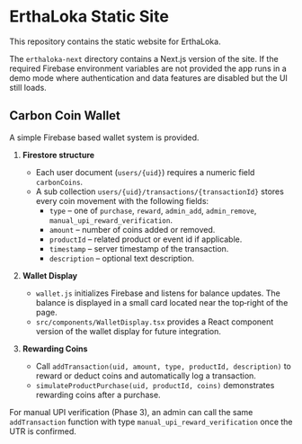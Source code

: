 # ErthaLoka Static Site

This repository contains the static website for ErthaLoka.

The `erthaloka-next` directory contains a Next.js version of the site. If the
required Firebase environment variables are not provided the app runs in a demo
mode where authentication and data features are disabled but the UI still
loads.

## Carbon Coin Wallet

A simple Firebase based wallet system is provided.

1. **Firestore structure**
   - Each user document (`users/{uid}`) requires a numeric field `carbonCoins`.
   - A sub collection `users/{uid}/transactions/{transactionId}` stores every coin movement with the following fields:
     - `type` – one of `purchase`, `reward`, `admin_add`, `admin_remove`, `manual_upi_reward_verification`.
     - `amount` – number of coins added or removed.
     - `productId` – related product or event id if applicable.
     - `timestamp` – server timestamp of the transaction.
     - `description` – optional text description.

2. **Wallet Display**
   - `wallet.js` initializes Firebase and listens for balance updates. The balance is displayed in a small card located near the top‑right of the page.
   - `src/components/WalletDisplay.tsx` provides a React component version of the wallet display for future integration.

3. **Rewarding Coins**
   - Call `addTransaction(uid, amount, type, productId, description)` to reward or deduct coins and automatically log a transaction.
   - `simulateProductPurchase(uid, productId, coins)` demonstrates rewarding coins after a purchase.

For manual UPI verification (Phase 3), an admin can call the same `addTransaction` function with type `manual_upi_reward_verification` once the UTR is confirmed.
